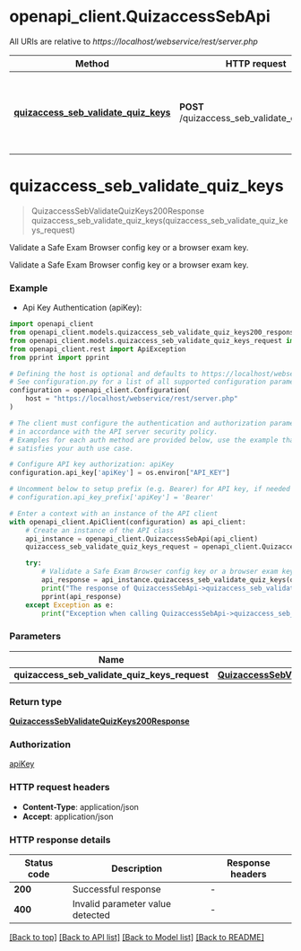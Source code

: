 # openapi_client.QuizaccessSebApi

All URIs are relative to *https://localhost/webservice/rest/server.php*

Method | HTTP request | Description
------------- | ------------- | -------------
[**quizaccess_seb_validate_quiz_keys**](QuizaccessSebApi.md#quizaccess_seb_validate_quiz_keys) | **POST** /quizaccess_seb_validate_quiz_keys | Validate a Safe Exam Browser config key or a browser exam key.


# **quizaccess_seb_validate_quiz_keys**
> QuizaccessSebValidateQuizKeys200Response quizaccess_seb_validate_quiz_keys(quizaccess_seb_validate_quiz_keys_request)

Validate a Safe Exam Browser config key or a browser exam key.

Validate a Safe Exam Browser config key or a browser exam key.

### Example

* Api Key Authentication (apiKey):

```python
import openapi_client
from openapi_client.models.quizaccess_seb_validate_quiz_keys200_response import QuizaccessSebValidateQuizKeys200Response
from openapi_client.models.quizaccess_seb_validate_quiz_keys_request import QuizaccessSebValidateQuizKeysRequest
from openapi_client.rest import ApiException
from pprint import pprint

# Defining the host is optional and defaults to https://localhost/webservice/rest/server.php
# See configuration.py for a list of all supported configuration parameters.
configuration = openapi_client.Configuration(
    host = "https://localhost/webservice/rest/server.php"
)

# The client must configure the authentication and authorization parameters
# in accordance with the API server security policy.
# Examples for each auth method are provided below, use the example that
# satisfies your auth use case.

# Configure API key authorization: apiKey
configuration.api_key['apiKey'] = os.environ["API_KEY"]

# Uncomment below to setup prefix (e.g. Bearer) for API key, if needed
# configuration.api_key_prefix['apiKey'] = 'Bearer'

# Enter a context with an instance of the API client
with openapi_client.ApiClient(configuration) as api_client:
    # Create an instance of the API class
    api_instance = openapi_client.QuizaccessSebApi(api_client)
    quizaccess_seb_validate_quiz_keys_request = openapi_client.QuizaccessSebValidateQuizKeysRequest() # QuizaccessSebValidateQuizKeysRequest | 

    try:
        # Validate a Safe Exam Browser config key or a browser exam key.
        api_response = api_instance.quizaccess_seb_validate_quiz_keys(quizaccess_seb_validate_quiz_keys_request)
        print("The response of QuizaccessSebApi->quizaccess_seb_validate_quiz_keys:\n")
        pprint(api_response)
    except Exception as e:
        print("Exception when calling QuizaccessSebApi->quizaccess_seb_validate_quiz_keys: %s\n" % e)
```



### Parameters


Name | Type | Description  | Notes
------------- | ------------- | ------------- | -------------
 **quizaccess_seb_validate_quiz_keys_request** | [**QuizaccessSebValidateQuizKeysRequest**](QuizaccessSebValidateQuizKeysRequest.md)|  | 

### Return type

[**QuizaccessSebValidateQuizKeys200Response**](QuizaccessSebValidateQuizKeys200Response.md)

### Authorization

[apiKey](../README.md#apiKey)

### HTTP request headers

 - **Content-Type**: application/json
 - **Accept**: application/json

### HTTP response details

| Status code | Description | Response headers |
|-------------|-------------|------------------|
**200** | Successful response |  -  |
**400** | Invalid parameter value detected |  -  |

[[Back to top]](#) [[Back to API list]](../README.md#documentation-for-api-endpoints) [[Back to Model list]](../README.md#documentation-for-models) [[Back to README]](../README.md)

